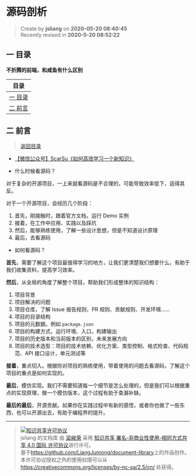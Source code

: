 源码剖析
===

> Create by **jsliang** on **2020-05-20 08:40:45**  
> Recently revised in **2020-5-20 08:52:22**  

## <a name="chapter-one" id="chapter-one"></a>一 目录

**不折腾的前端，和咸鱼有什么区别**

| 目录 |
| --- |
| [一 目录](#chapter-one) |
| <a name="catalog-chapter-two" id="catalog-chapter-two"></a>[二 前言](#chapter-two) |

## <a name="chapter-two" id="chapter-two"></a>二 前言

> [返回目录](#chapter-one)

* [【微信公众号】ScarSu《如何高效学习一个新知识》](https://mp.weixin.qq.com/s/7KUgyXOkqqjWNWM98meXmw)

* 什么时候看源码？

对于复杂的开源项目，一上来就看源码是不合理的，可能导致效率低下，适得其反。

对于一个开源项目，会经历几个阶段：

1. 首先，刚接触时，跟着官方文档，运行 Demo 实例
2. 接着，在工作中应用、实践以及踩坑
3. 然后，能够熟练使用，了解一些设计思想，但是不知道设计原理
4. 最后，去看源码

* 如何看源码？

**首先**，需要了解这个项目最值得学习的地方，让我们更清楚我们想要什么，有助于我们收集资料，提高学习效率。

**然后**，从全局的角度了解整个项目，帮助我们形成整体的知识结构：

1. 项目背景
2. 项目解决的问题
3. 项目仓库，了解 Issue 报告规则、PR 规则、贡献规则、开发环境……
4. 项目的目录结构
5. 项目的元数据。例如 `package.json`
6. 项目的构建方式，运行环境、入口，构建输出
7. 项目的历史版本和当前版本的区别，未来发展方向
8. 项目的技术选型：项目的技术依赖、优化方案、类型控制、格式检查、代码规范、API 接口设计，单元测试等

**接着**，重点切入。根据你对项目的熟练使用，带着使用的问题去看源码，了解这个项目的重点是如何实现的。

**最后**，模仿实现。我们不需要知道每一个细节是怎么处理的，但是我们可以根据重点的实现原理，做一个模仿版本，这个过程有助于查漏补缺。

**最后的最后**，开源贡献。如果你在实践过程中有新的感悟，或者你也做了一些东西，也可以开源出去，有助于编程界的提升。

---

> <a rel="license" href="http://creativecommons.org/licenses/by-nc-sa/4.0/"><img alt="知识共享许可协议" style="border-width:0" src="https://i.creativecommons.org/l/by-nc-sa/4.0/88x31.png" /></a><br /><span xmlns:dct="http://purl.org/dc/terms/" property="dct:title">jsliang 的文档库</span> 由 <a xmlns:cc="http://creativecommons.org/ns#" href="https://github.com/LiangJunrong/document-library" property="cc:attributionName" rel="cc:attributionURL">梁峻荣</a> 采用 <a rel="license" href="http://creativecommons.org/licenses/by-nc-sa/4.0/">知识共享 署名-非商业性使用-相同方式共享 4.0 国际 许可协议</a>进行许可。<br />基于<a xmlns:dct="http://purl.org/dc/terms/" href="https://github.com/LiangJunrong/document-library" rel="dct:source">https://github.com/LiangJunrong/document-library</a>上的作品创作。<br />本许可协议授权之外的使用权限可以从 <a xmlns:cc="http://creativecommons.org/ns#" href="https://creativecommons.org/licenses/by-nc-sa/2.5/cn/" rel="cc:morePermissions">https://creativecommons.org/licenses/by-nc-sa/2.5/cn/</a> 处获得。